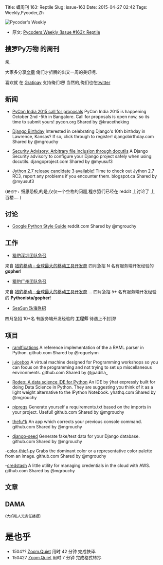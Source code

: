 Title: 蠎周刊 163: Reptile
Slug: issue-163
Date: 2015-04-27 02:42
Tags: Weekly,Pycoder,Zh 


![Pycoder's Weekly](https://gallery.mailchimp.com/9735795484d2e4c204da82a29/images/Image_202014_01_22_20at_2010.45.04_20AM9789bf.png)


- 原文: [Pycoders Weekly (Issue #163): Reptile](http://us4.campaign-archive1.com/?u=9735795484d2e4c204da82a29&id=b7fdecf11e&e=889f3f6a05)

##  搜罗Py万物 的周刊

亲,



大家多分享[文章](http://pycoders.com/submissions/) 
俺们才折腾的出又一周的美好呢.

喜欢就
在 [Gratipay](https://www.gratipay.com/PycodersWeekly)
支持俺们吧!
当然的,俺们也在[twitter](http://www.twitter.com/pycoders)


## 新闻

- [PyCon India 2015 call for proposals](https://in.pycon.org/cfp/pycon-india-2015/proposals/)
PyCon India 2015 is happening October 2nd -5th in Bangalore. Call for proposals is open now, so its time to submit yours!
pycon.org
Shared by @kracetheking
 

- [Django Birthday](https://djangobirthday.com/)
Interested in celebrating Django's 10th birthday in Lawrence, Kansas? If so, click through to register!
djangobirthday.com
Shared by @mgrouchy
 

- [Security Advisory: Arbitrary file inclusion through docutils](https://www.djangoproject.com/weblog/2015/apr/21/docutils-security-advisory/)
A Django Security advisory to configure your Django project safely when using docutils.
djangoproject.com
Shared by @myusuf3
 

- [Jython 2.7 release candidate 3 available!](http://fwierzbicki.blogspot.ca/2015/04/jython-27-release-candidate-3-available.html)
Time to check out Jython 2.7 RC3, report any problems if you encounter them.
blogspot.ca
Shared by @myusuf3


(`是也乎:`
细思恐极,的是,仅仅一个空格的问题,程序猿们已经在 reddit 上讨论了
上百楼....
)


## 讨论

- [Google Python Style Guide](http://www.reddit.com/r/Python/comments/33gg02/google_python_style_guide/)
reddit.com
Shared by @mgrouchy

## 工作


- [猎豹深圳团队急召](https://github.com/cheetahmobile/CMBM/wiki/BmSzHr)

来自 [猎豹移动 - 全球最大的移动工具开发商](http://www.cmcm.com/zh-cn/cm-backup/) 
四月急招 N 名有服务端开发经验的 **gopher**!


- [猎豹广州团队急召](https://github.com/cheetahmobile/CMBM/wiki/BmGzHr)

来自 [猎豹移动 - 全球最大的移动工具开发商](http://www.cmcm.com/zh-cn/cm-backup/) ...
四月急招 5+ 名有服务端开发经验的 **Pythonista/gopher**!

- [SeaSun 珠海急招](https://github.com/cheetahmobile/CMBM/wiki/SeaSunZh)

四月急招 10+名 有服务端开发经验的 **工程师** 待遇上不封顶!


## 项目


- [ramlfications](https://github.com/spotify/ramlfications/)
A reference implementation of the a RAML parser in Python.
github.com
Shared by @roguelynn
 

- [juicebox](https://github.com/jpadilla/juicebox)
A virtual machine designed for Programming workshops so you can focus on the programming and not trying to set up miscellaneous environments.
github.com
Shared by @jpadilla_
 

- [Rodeo: A data science IDE for Python](http://blog.yhathq.com/posts/introducing-rodeo.html)
An IDE by ŷhat expressly built for doing Data Science in Python. They are suggesting you think of it as a light weight alternative to the IPython Notebook.
yhathq.com
Shared by @mgrouchy
 

- [pipreqs](https://github.com/bndr/pipreqs)
Generate yourself a requirements.txt based on the imports in your project. Useful!
github.com
Shared by @mgrouchy
 

- [thefu*k](https://github.com/nvbn/thefuck)
An app which corrects your previous console command.
github.com
Shared by @mgrouchy
 

- [django-seed](https://github.com/Brobin/django-seed)
Generate fake/test data for your Django database.
github.com
Shared by @mgrouchy
 

-[color-thief-py](https://github.com/fengsp/color-thief-py)
Grabs the dominant color or a representative color palette from an image.
github.com
Shared by @mgrouchy
 

-[credstash](https://github.com/LuminalOSS/credstash)
A little utility for managing credentials in the cloud with AWS.
github.com
Shared by @mgrouchy



## 文章



## DAMA
(`大妈私人无责任播报`)



# 是也乎

- 1504?? [Zoom.Quiet](http://zoomquiet.org/) 用时 42 分钟 完成快译.
- 150427 [Zoom.Quiet](http://zoomquiet.org/) 用时 7 分钟 完成格式转抄.

    
 
